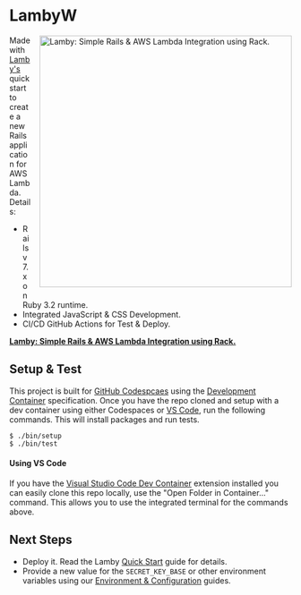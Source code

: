 # LambyW

<a href="https://lamby.custominktech.com"><img src="https://raw.githubusercontent.com/customink/lamby/master/images/social2.png" alt="Lamby: Simple Rails & AWS Lambda Integration using Rack." align="right" width="450" style="margin-left:1rem;margin-bottom:1rem;" /></a>

Made with [Lamby's](https://lamby.custominktech.com/docs/quick_start) quick start to create a new Rails application for AWS Lambda. Details:

- Rails v7.x on Ruby 3.2 runtime.
- Integrated JavaScript & CSS Development.
- CI/CD GitHub Actions for Test & Deploy.

**[Lamby: Simple Rails & AWS Lambda Integration using Rack.](https://lamby.custominktech.com)**

## Setup & Test

This project is built for [GitHub Codespcaes](https://github.com/features/codespaces) using the [Development Container](https://containers.dev) specification. Once you have the repo cloned and setup with a dev container using either Codespaces or [VS Code](#using-vs-code), run the following commands. This will install packages and run tests.

```shell
$ ./bin/setup
$ ./bin/test
```

#### Using VS Code

If you have the [Visual Studio Code Dev Container](https://marketplace.visualstudio.com/items?itemName=ms-vscode-remote.remote-containers) extension installed you can easily clone this repo locally, use the "Open Folder in Container..." command. This allows you to use the integrated terminal for the commands above.

## Next Steps

- Deploy it. Read the Lamby [Quick Start](https://lamby.custominktech.com/docs/quick_start) guide for details.
- Provide a new value for the `SECRET_KEY_BASE` or other environment variables using our [Environment & Configuration](https://lamby.custominktech.com/docs/environment_and_configuration) guides.
